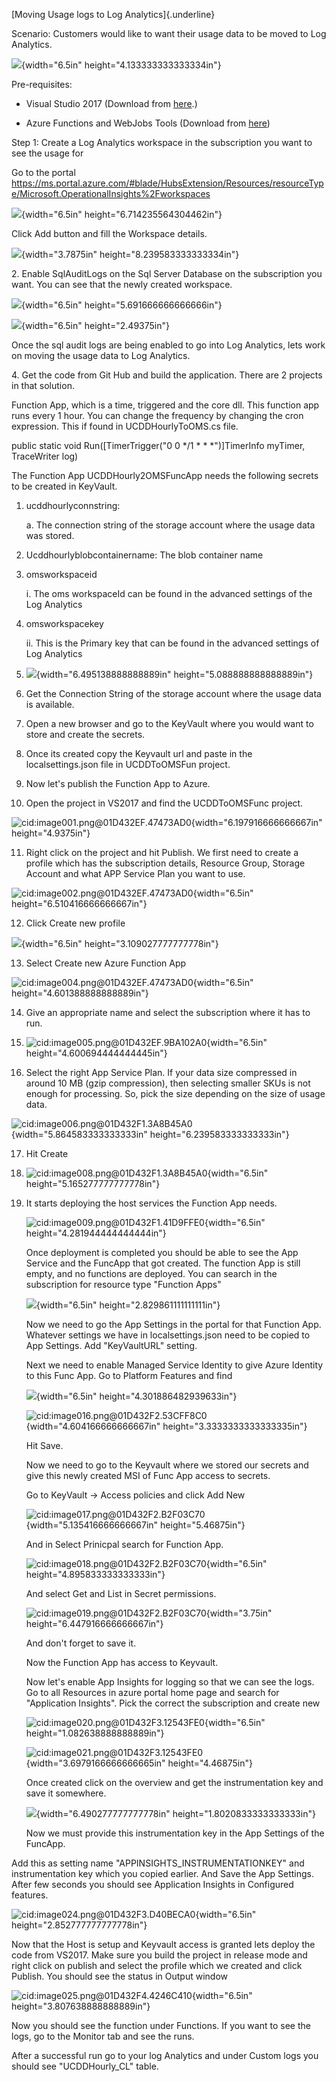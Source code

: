 [Moving Usage logs to Log Analytics]{.underline}

Scenario: Customers would like to want their usage data to be moved to
Log Analytics.

![](media/image1.png){width="6.5in" height="4.133333333333334in"}

Pre-requisites:

-   Visual Studio 2017 (Download from
    [here](https://visualstudio.microsoft.com/vs/whatsnew/).)

-   Azure Functions and WebJobs Tools (Download from
    [here](https://marketplace.visualstudio.com/items?itemName=VisualStudioWebandAzureTools.AzureFunctionsandWebJobsTools))

Step 1: Create a Log Analytics workspace in the subscription you want to
see the usage for

Go to the portal
<https://ms.portal.azure.com/#blade/HubsExtension/Resources/resourceType/Microsoft.OperationalInsights%2Fworkspaces>

![](media/image2.png){width="6.5in" height="6.714235564304462in"}

Click Add button and fill the Workspace details.

![](media/image3.png){width="3.7875in" height="8.239583333333334in"}

2\. Enable SqlAuditLogs on the Sql Server Database on the subscription
you want. You can see that the newly created workspace.

![](media/image4.png){width="6.5in" height="5.691666666666666in"}

![](media/image5.png){width="6.5in" height="2.49375in"}

Once the sql audit logs are being enabled to go into Log Analytics, lets
work on moving the usage data to Log Analytics.

4\. Get the code from Git Hub and build the application. There are 2
projects in that solution.

Function App, which is a time, triggered and the core dll. This function
app runs every 1 hour. You can change the frequency by changing the cron
expression. This if found in UCDDHourlyToOMS.cs file.

public static void Run(\[TimerTrigger(\"0 0 \*/1 \* \* \*\")\]TimerInfo
myTimer, TraceWriter log)

The Function App UCDDHourly2OMSFuncApp needs the following secrets to be
created in KeyVault.

1.  ucddhourlyconnstring:

    a.  The connection string of the storage account where the usage
        data was stored.

2.  Ucddhourlyblobcontainername: The blob container name

3.  omsworkspaceid

    i.  The oms workspaceId can be found in the advanced settings of the
        Log Analytics

4.  omsworkspacekey

    ii. This is the Primary key that can be found in the advanced
        settings of Log Analytics

5.  ![](media/image6.png){width="6.495138888888889in"
    height="5.088888888888889in"}

6.  Get the Connection String of the storage account where the usage
    data is available.

7.  Open a new browser and go to the KeyVault where you would want to
    store and create the secrets.

8.  Once its created copy the Keyvault url and paste in the
    localsettings.json file in UCDDToOMSFun project.

9.  Now let's publish the Function App to Azure.

10. Open the project in VS2017 and find the UCDDToOMSFunc project.

![cid:image001.png\@01D432EF.47473AD0](media/image7.47473AD0){width="6.197916666666667in"
height="4.9375in"}

11. Right click on the project and hit Publish. We first need to create
    a profile which has the subscription details, Resource Group,
    Storage Account and what APP Service Plan you want to use.

![cid:image002.png\@01D432EF.47473AD0](media/image8.47473AD0){width="6.5in"
height="6.510416666666667in"}

12. Click Create new profile

![](media/image9.png){width="6.5in" height="3.109027777777778in"}

13. Select Create new Azure Function App

![cid:image004.png\@01D432EF.47473AD0](media/image10.47473AD0){width="6.5in"
height="4.601388888888889in"}

14. Give an appropriate name and select the subscription where it has to
    run.

15. ![cid:image005.png\@01D432EF.9BA102A0](media/image11.9BA102A0){width="6.5in"
    height="4.600694444444445in"}

16. Select the right App Service Plan. If your data size compressed in
    around 10 MB (gzip compression), then selecting smaller SKUs is not
    enough for processing. So, pick the size depending on the size of
    usage data.

![cid:image006.png\@01D432F1.3A8B45A0](media/image12.3A8B45A0){width="5.864583333333333in"
height="6.239583333333333in"}

17. Hit Create

18. ![cid:image008.png\@01D432F1.3A8B45A0](media/image13.3A8B45A0){width="6.5in"
    height="5.165277777777778in"}

19. It starts deploying the host services the Function App needs.

    ![cid:image009.png\@01D432F1.41D9FFE0](media/image14.41D9FFE0){width="6.5in"
    height="4.281944444444444in"}

    Once deployment is completed you should be able to see the App
    Service and the FuncApp that got created. The function App is still
    empty, and no functions are deployed. You can search in the
    subscription for resource type "Function Apps"

    ![](media/image15.png){width="6.5in" height="2.829861111111111in"}

    Now we need to go the App Settings in the portal for that Function
    App. Whatever settings we have in localsettings.json need to be
    copied to App Settings. Add "KeyVaultURL" setting.

    Next we need to enable Managed Service Identity to give Azure
    Identity to this Func App. Go to Platform Features and find

    ![](media/image16.png){width="6.5in" height="4.301886482939633in"}

    ![cid:image016.png\@01D432F2.53CFF8C0](media/image17.53CFF8C0){width="4.604166666666667in"
    height="3.3333333333333335in"}

    Hit Save.

    Now we need to go to the Keyvault where we stored our secrets and
    give this newly created MSI of Func App access to secrets.

    Go to KeyVault -\> Access policies and click Add New

    ![cid:image017.png\@01D432F2.B2F03C70](media/image18.B2F03C70){width="5.135416666666667in"
    height="5.46875in"}

    And in Select Prinicpal search for Function App.

    ![cid:image018.png\@01D432F2.B2F03C70](media/image19.B2F03C70){width="6.5in"
    height="4.895833333333333in"}

    And select Get and List in Secret permissions.

    ![cid:image019.png\@01D432F2.B2F03C70](media/image20.B2F03C70){width="3.75in"
    height="6.447916666666667in"}

    And don't forget to save it.

    Now the Function App has access to Keyvault.

    Now let's enable App Insights for logging so that we can see the
    logs. Go to all Resources in azure portal home page and search for
    "Application Insights". Pick the correct the subscription and create
    new

    ![cid:image020.png\@01D432F3.12543FE0](media/image21.12543FE0){width="6.5in"
    height="1.082638888888889in"}

    ![cid:image021.png\@01D432F3.12543FE0](media/image22.12543FE0){width="3.6979166666666665in"
    height="4.46875in"}

    Once created click on the overview and get the instrumentation key
    and save it somewhere.

    ![](media/image23.png){width="6.490277777777778in"
    height="1.8020833333333333in"}

    Now we must provide this instrumentation key in the App Settings of
    the FuncApp.

Add this as setting name "APPINSIGHTS\_INSTRUMENTATIONKEY" and
instrumentation key which you copied earlier. And Save the App Settings.
After few seconds you should see Application Insights in Configured
features.

![cid:image024.png\@01D432F3.D40BECA0](media/image24.D40BECA0){width="6.5in"
height="2.852777777777778in"}

Now that the Host is setup and Keyvault access is granted lets deploy
the code from VS2017. Make sure you build the project in release mode
and right click on publish and select the profile which we created and
click Publish. You should see the status in Output window

![cid:image025.png\@01D432F4.4246C410](media/image25.4246C410){width="6.5in"
height="3.807638888888889in"}

Now you should see the function under Functions. If you want to see the
logs, go to the Monitor tab and see the runs.

After a successful run go to your log Analytics and under Custom logs
you should see "UCDDHourly\_CL" table.

